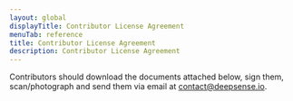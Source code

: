 ```yaml
---
layout: global
displayTitle: Contributor License Agreement
menuTab: reference
title: Contributor License Agreement
description: Contributor License Agreement
---
```


Contributors should download the documents attached below,
sign them, scan/photograph and send them via email at
<a href="mailto:contact@deepsense.io">contact@deepsense.io</a>.
